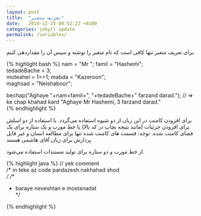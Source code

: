 ```yaml
---
layout: post
title:  "تعریف متغیر"
date:   2019-12-25 00:52:22 +0100
categories: jekyll update
permalink: /variables/
---
```

برای تعریف متغیر تنها کافی است که نام متغیر را نوشته و سپس آن را مقداردهی کنیم.      


{% highlight bash %}
nam = "Mr ";
famil = "Hashemi";  
tedadeBache = 3;  
moteahel = 1==1;
mabda = "Kazeroon";  
maghsad = "Neishaboor";
  
bechap("Aghaye "+nam+famil+", "+tedadeBache+" farzand darad.");
// => ke chap khahad kard "Aghaye Mr Hashemi, 3 farzand darad."  
{% endhighlight %} 

برای افزودن کامنت در این زبان از دو شیوه استفاده می‌گردد.  یا استفاده از دو اسلش برای افزودن جزئیات (مانند نتیجه بچاپ در کد بالا) یا خط مورب و یک ستاره برای یک فضای کامنت شده.  توجه: قسمت های کامنت شده تنها برای مطالعه انسان و غیر قابل پردازش برای زبان آقای هاشمی هستند  

از خط مورب و دو ستاره برای تولید مستندات استفاده می‌شود.  

{% highlight java %}
// yek comment   
/*
in teke az code pardazesh nakhahad shod   
*/
/**  
 * baraye neveshtan e mostanadat  
 */

{% endhighlight %}
